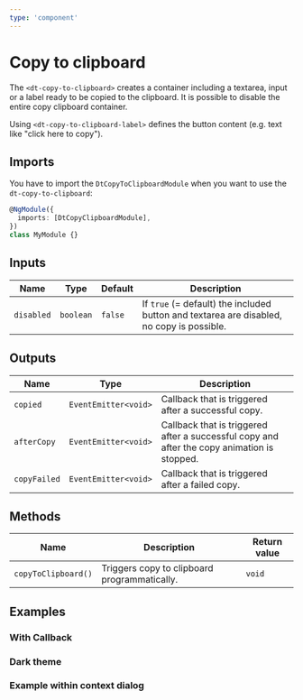 ```yaml
---
type: 'component'
---
```


# Copy to clipboard

The `<dt-copy-to-clipboard>` creates a container including a textarea, input or
a label ready to be copied to the clipboard. It is possible to disable the
entire copy clipboard container.

Using `<dt-copy-to-clipboard-label>` defines the button content (e.g. text like
"click here to copy").

<docs-source-example example="CopyToClipboardDefaultExample"></docs-source-example>

## Imports

You have to import the `DtCopyToClipboardModule` when you want to use the
`dt-copy-to-clipboard`:

```typescript
@NgModule({
  imports: [DtCopyClipboardModule],
})
class MyModule {}
```

## Inputs

| Name       | Type      | Default | Description                                                                               |
| ---------- | --------- | ------- | ----------------------------------------------------------------------------------------- |
| `disabled` | `boolean` | `false` | If `true` (= default) the included button and textarea are disabled, no copy is possible. |

## Outputs

| Name         | Type                 | Description                                                                                 |
| ------------ | -------------------- | ------------------------------------------------------------------------------------------- |
| `copied`     | `EventEmitter<void>` | Callback that is triggered after a successful copy.                                         |
| `afterCopy`  | `EventEmitter<void>` | Callback that is triggered after a successful copy and after the copy animation is stopped. |
| `copyFailed` | `EventEmitter<void>` | Callback that is triggered after a failed copy.                                             |

## Methods

| Name                | Description                                  | Return value |
| ------------------- | -------------------------------------------- | ------------ |
| `copyToClipboard()` | Triggers copy to clipboard programmatically. | `void`       |

## Examples

### With Callback

<docs-source-example example="CopyToClipboardCallbackExample"></docs-source-example>

### Dark theme

<docs-source-example example="CopyToClipboardDarkExample" themedark="true"></docs-source-example>

### Example within context dialog

<docs-source-example example="CopyToClipboardContextExample"></docs-source-example>

